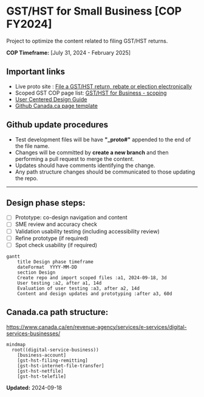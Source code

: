 # GST/HST for Small Business [COP FY2024]

Project to optimize the content related to filing GST/HST returns.

**COP Timeframe:** [July 31, 2024 - February 2025]

## Important links

- Live proto site : [File a GST/HST return, rebate or election electronically](https://cra-proto.github.io/gst-hst-business/en/file-a-gst-hst-return-rebate-election-electronically.html)
- Scoped GST COP page list: [GST/HST for Business - scoping](https://122gc.sharepoint.com/sites/WOSCoordination/Lists/GSTHST%20for%20business%20COP%20%20scoping/AllItems.aspx?env=WebViewList&viewid=1379b8f8-af3b-47fb-ba50-29a24ea1d13d&useFiltersInViewXml=1&OR=Teams-HL&CT=1726666893920&clickparams=eyJBcHBOYW1lIjoiVGVhbXMtRGVza3RvcCIsIkFwcFZlcnNpb24iOiI0OS8yNDA4MTcwMDQxOSIsIkhhc0ZlZGVyYXRlZFVzZXIiOmZhbHNlfQ%3D%3D)
- [User Centered Design Guide](https://design.cra-arc.alpha.canada.ca/en/index.html)
- [Github Canada.ca page template](https://github.com/cra-proto/gst-hst-business/)

## Github update procedures
- Test development files will be have **"_proto#"** appended to the end of the file name.
- Changes will be committed by **create a new branch** and then performing a pull request to merge the content.
- Updates should have comments identifying the change.
- Any path structure changes should be communicated to those updating the repo.
---

## Design phase steps:
- [ ] Prototype: co-design navigation and content
- [ ] SME review and accuracy check
- [ ] Validation usability testing (including accessibility review)
- [ ] Refine prototype (if required)
- [ ] Spot check usability (if required)

```mermaid
gantt
    title Design phase timeframe
    dateFormat  YYYY-MM-DD
    section Design
    Create repo and import scoped files :a1, 2024-09-18, 3d
    User testing :a2, after a1, 14d
    Evaluation of user testing :a3, after a2, 14d
    Content and design updates and prototyping :after a3, 60d
```

## Canada.ca path structure: 
https://www.canada.ca/en/revenue-agency/services/e-services/digital-services-businesses/

```mermaid
mindmap
  root((digital-service-business))
    [business-account]
    [gst-hst-filing-remitting]
    [gst-hst-internet-file-transfer]
    [gst-hst-netfile]
    [gst-hst-telefile]
```

**Updated:**  2024-09-18
